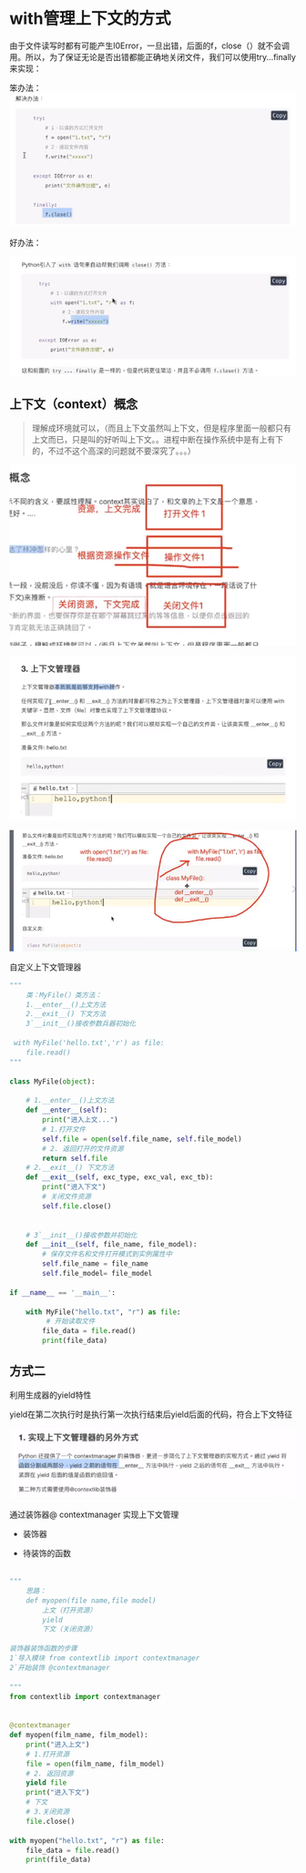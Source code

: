 # with管理上下文的方式





由于文件读写时都有可能产生I0Error，一旦出错，后面的f，close（）就不会调用。所以，为了保证无论是否出错都能正确地关闭文件，我们可以使用try...finally 来实现：

 笨办法：![image-20201110032514413](assets/image-20201110032514413.png)

好办法：

![image-20201110032537595](assets/image-20201110032537595.png)



## 上下文（context）概念

> 理解成环境就可以，（而且上下文虽然叫上下文，但是程序里面一般都只有上文而已，只是叫的好听叫上下文。。进程中断在操作系统中是有上有下的，不过不这个高深的问题就不要深究了。。。）

![image-20201110033013116](assets/image-20201110033013116.png)

![image-20201110033034267](assets/image-20201110033034267.png)

![image-20201110033242003](assets/image-20201110033242003.png)



自定义上下文管理器

```python
"""
    类：MyFile(）类方法：
    1.__enter__()上文方法
    2.__exit__() 下文方法
    3`__init__()接收参数兵器初始化

 with MyFile('hello.txt','r') as file:
    file.read()
"""

class MyFile(object):

    # 1.__enter__()上文方法
    def __enter__(self):
        print("进入上文...")
        # 1.打开文件
        self.file = open(self.file_name, self.file_model)
        # 2. 返回打开的文件资源
        return self.file
    # 2.__exit__() 下文方法
    def __exit__(self, exc_type, exc_val, exc_tb):
        print("进入下文")
        # 关闭文件资源
        self.file.close()


    # 3`__init__()接收参数并初始化
    def __init__(self, file_name, file_model):
        # 保存文件名和文件打开模式到实例属性中
        self.file_name = file_name
        self.file_model= file_model

if __name__ == '__main__':

    with MyFile("hello.txt", "r") as file:
         # 开始读取文件
        file_data = file.read()
        print(file_data)

```

## 方式二

利用生成器的yield特性

yield在第二次执行时是执行第一次执行结束后yield后面的代码，符合上下文特征

![image-20201110035219674](assets/image-20201110035219674.png)

通过装饰器@ contextmanager 实现上下文管理

- 装饰器

- 待装饰的函数

```python

"""
    思路：
    def myopen(file name,file model)
        上文（打开资源）
        yield
        下文（关闭资源）

装饰器装饰函数的步骤
1`导入模块 from contextlib import contextmanager
2`开始装饰 @contextmanager

"""
from contextlib import contextmanager


@contextmanager
def myopen(film_name, film_model):
    print("进入上文")
    # 1.打开资源
    file = open(film_name, film_model)
    # 2. 返回资源
    yield file
    print("进入下文")
    # 下文
    # 3.关闭资源
    file.close()

with myopen("hello.txt", "r") as file:
    file_data = file.read()
    print(file_data)
```

